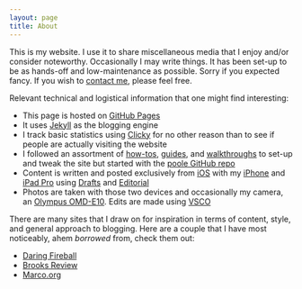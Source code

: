 ```yaml
---
layout: page
title: About
---
```


This is my website. I use it to share miscellaneous media that I enjoy and/or consider noteworthy. Occasionally I may write things. It has been set-up to be as hands-off and low-maintenance as possible. Sorry if you expected fancy. If you wish to [contact me](mailto:msg@theonlysiteever.com), please feel free.  

Relevant technical and logistical information that one might find interesting:  

+ This page is hosted on [GitHub Pages](http://pages.github.com)  
+ It uses [Jekyll](http://jekyllrb.com) as the blogging engine  
+ I track basic statistics using [Clicky](http://clicky.com) for no other reason than to see if people are actually visiting the website  
+ I followed an assortment of [how-tos](http://www.practicallyefficient.com/2016/04/03/static-and-free.html), [guides](https://www.smashingmagazine.com/2014/08/build-blog-jekyll-github-pages/), and [walkthroughs](http://joshualande.com/jekyll-github-pages-poole) to set-up and tweak the site but started with the [poole GitHub repo](https://github.com/poole)  
+ Content is written and posted exclusively from [iOS](http://www.apple.com/ca/ios/) with my [iPhone](http://www.apple.com/ca/iphone/) and [iPad Pro](http://www.apple.com/ca/ipad/) using [Drafts](http://agiletortoise.com/drafts/) and [Editorial](http://omz-software.com/editorial/)  
+ Photos are taken with those two devices and occasionally my camera, an [Olympus OMD-E10](https://www.dpreview.com/reviews/olympus-om-d-e-m10). Edits are made using [VSCO](https://vsco.co/store/app)  
  

  
There are many sites that I draw on for inspiration in terms of content, style, and general approach to blogging. Here are a couple that I have most noticeably, ahem *borrowed* from, check them out:  

+ [Daring Fireball](http://daringfireball.net)
+ [Brooks Review](http://brooksreview.net)  
+ [Marco.org](http://marco.org)  
